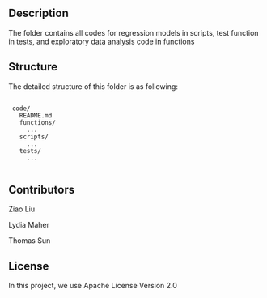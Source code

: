 ## Description
The folder contains all codes for regression models in scripts, test function in tests, and exploratory data analysis code in functions

## Structure

The detailed structure of this folder is as following:

```

 code/
   README.md
   functions/
     ...
   scripts/
     ...
   tests/
     ...
       
```


## Contributors
Ziao Liu

Lydia Maher

Thomas Sun


## License

In this project, we use Apache License Version 2.0